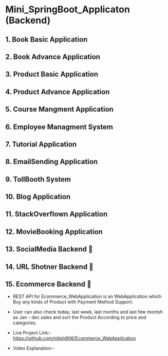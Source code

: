 # Mini_SpringBoot_Applicaton (Backend)

## 1. Book Basic Application 

## 2. Book Advance Application 

## 3. Product Basic Application 

## 4. Product Advance Application

## 5. Course Mangment Application 

## 6. Employee Managment System

## 7. Tutorial Application

## 8. EmailSending Application

## 9. TollBooth System

## 10. Blog Application

## 11. StackOverflown Application

## 12. MovieBooking Application

## 13. SocialMedia Backend 🎦

## 14. URL Shotner Backend 🎋

## 15. Ecommerce Backend 🛒
- REST API for Ecommerce_WebApplication is an WebApplication which Buy any kinds of Product with Payment Method Support.

- User can also check today, last week, last months and last few montsh as Jan - dec sales and sort the Product According to price and categories.

- Live Project Link:-https://github.com/nitish906/Ecommerce_WebApplication

- Video Explanation:-

